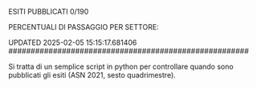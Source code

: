 ESITI PUBBLICATI 0/190 

PERCENTUALI DI PASSAGGIO PER SETTORE:

UPDATED 2025-02-05 15:15:17.681406
###################################################### 

Si tratta di un semplice script in python per controllare quando sono pubblicati gli esiti (ASN 2021, sesto quadrimestre).

